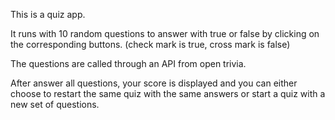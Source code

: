 This is a quiz app.

It runs with 10 random questions to answer with true or false by clicking on the corresponding buttons. (check mark is true, cross mark is false)

The questions are called through an API from open trivia.

After answer all questions, your score is displayed and you can either choose to restart the same quiz with the same answers or start a quiz with a new set of questions.
